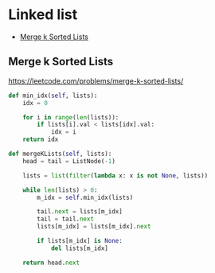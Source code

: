 # Linked list

+ [ Merge k Sorted Lists](#merge-k-sorted-lists)

##  Merge k Sorted Lists
https://leetcode.com/problems/merge-k-sorted-lists/
```python
def min_idx(self, lists):
    idx = 0

    for i in range(len(lists)):
        if lists[i].val < lists[idx].val:
            idx = i
    return idx

def mergeKLists(self, lists):
    head = tail = ListNode(-1)

    lists = list(filter(lambda x: x is not None, lists))

    while len(lists) > 0:
        m_idx = self.min_idx(lists)

        tail.next = lists[m_idx]
        tail = tail.next
        lists[m_idx] = lists[m_idx].next

        if lists[m_idx] is None:
            del lists[m_idx]

    return head.next
```